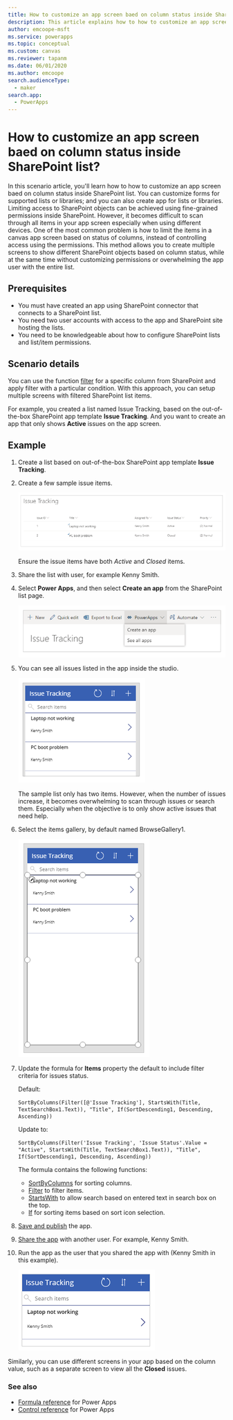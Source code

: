 ```yaml
---
title: How to customize an app screen baed on column status inside SharePoint list. | Microsoft Docs
description: This article explains how to how to customize an app screen baed on column status inside SharePoint list.
author: emcoope-msft
ms.service: powerapps
ms.topic: conceptual
ms.custom: canvas
ms.reviewer: tapanm
ms.date: 06/01/2020
ms.author: emcoope
search.audienceType: 
  - maker
search.app: 
  - PowerApps
---
```

# How to customize an app screen baed on column status inside SharePoint list?

In this scenario article, you'll learn how to how to customize an app screen baed on column status inside SharePoint list. You can customize forms for supported lists or libraries; and you can also create app for lists or libraries. Limiting access to SharePoint objects can be achieved using fine-grained permissions inside SharePoint. However, it becomes difficult to scan through all items in your app screen especially when using different devices. One of the most common problem is how to limit the items in a canvas app screen based on status of columns, instead of controlling access using the permissions. This method allows you to create multiple screens to show different SharePoint objects based on column status, while at the same time without customizing permissions or overwhelming the app user with the entire list.

## Prerequisites

- You must have created an app using SharePoint connector that connects to a SharePoint list.
- You need two user accounts with access to the app and SharePoint site hosting the lists.
- You need to be knowledgeable about how to configure SharePoint lists and list/item permissions.

## Scenario details

You can use the function [filter](../functions/function-filter-lookup.md) for a specific column from SharePoint and apply filter with a particular condition. With this approach, you can setup multiple screens with filtered SharePoint list items.

For example, you created a list named Issue Tracking, based on the out-of-the-box SharePoint app template **Issue Tracking**. And you want to create an app that only shows **Active** issues on the app screen. 

## Example

1. Create a list based on out-of-the-box SharePoint app template **Issue Tracking**.

1. Create a few sample issue items.

    ![Issue tracking sample items](./media/sharepoint-scenarios-customize-view-based-on-column-status/issue-tracking-list-items.png "Issue tracking sample items")

    Ensure the issue items have both *Active* and *Closed* items.

1. Share the list with user, for example Kenny Smith.

1. Select **Power Apps**, and then select **Create an app** from the SharePoint list page.

    ![Create an app](./media/sharepoint-scenarios-customize-view-based-on-column-status/create-app.png "Create an app")

1. You can see all issues listed in the app inside the studio.

    ![List of issues](./media/sharepoint-scenarios-customize-view-based-on-column-status/app-list-of-issues.png "List of issues")

    The sample list only has two items. However, when the number of issues increase, it becomes overwhelming to scan through issues or search them. Especially when the objective is to only show active issues that need help.

1. Select the items gallery, by default named BrowseGallery1.

    ![Items gallery](./media/sharepoint-scenarios-customize-view-based-on-column-status/select-browse-gallery.png "Items gallery")

1. Update the formula for **Items** property the default to include filter criteria for issues status.

    Default:

    ```powerapps-dot
    SortByColumns(Filter([@'Issue Tracking'], StartsWith(Title, TextSearchBox1.Text)), "Title", If(SortDescending1, Descending, Ascending))
    ```

    Update to:

    ```powerapps-dot
    SortByColumns(Filter('Issue Tracking', 'Issue Status'.Value = "Active", StartsWith(Title, TextSearchBox1.Text)), "Title", If(SortDescending1, Descending, Ascending))
    ```

    The formula contains the following functions:

    - [SortByColumns](../functions/function-sort.md) for sorting columns.
    - [Filter](../functions/function-filter-lookup.md) to filter items.
    - [StartsWith](../functions/function-startswith.md) to allow search based on entered text in search box on the top.
    - [If](../functions/function-if.md) for sorting items based on sort icon selection.

1. [Save and publish](save-publish-app.md) the app.

1. [Share the app](share-app.md) with another user. For example, Kenny Smith.

1. Run the app as the user that you shared the app with (Kenny Smith in this example).

    ![App, as run by the user](./media/sharepoint-scenarios-customize-view-based-on-column-status/user-runs-app.png "App, as run by the user")

Similarly, you can use different screens in your app based on the column value, such as a separate screen to view all the **Closed** issues.

### See also

- [Formula reference](../formula-reference.md) for Power Apps
- [Control reference](../reference-properties.md) for Power Apps
